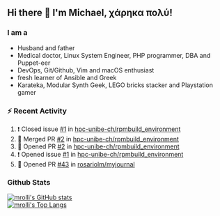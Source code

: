 ## Hi there 👋 I'm Michael, χάρηκα πολύ!

<!--
**mrolli/mrolli** is a ✨ _special_ ✨ repository because its `README.md` (this file) appears on your GitHub profile.

Here are some ideas to get you started:

- 🔭 I’m currently working on ...
- 🌱 I’m currently learning ...
- 👯 I’m looking to collaborate on ...
- 🤔 I’m looking for help with ...
- 💬 Ask me about ...
- 📫 How to reach me: ...
- 😄 Pronouns: ...
- ⚡ Fun fact: ...
-->

### I am a
- Husband and father
- Medical doctor, Linux System Engineer, PHP programmer, DBA and Puppet-eer
- DevOps, Git/Github, Vim and macOS enthusiast
- fresh learner of Ansible and Greek
- Karateka, Modular Synth Geek, LEGO bricks stacker and Playstation gamer 

### :zap: Recent Activity

<!--START_SECTION:activity-->
1. ❗️ Closed issue [#1](https://github.com/hpc-unibe-ch/rpmbuild_environment/issues/1) in [hpc-unibe-ch/rpmbuild_environment](https://github.com/hpc-unibe-ch/rpmbuild_environment)
2. 🎉 Merged PR [#2](https://github.com/hpc-unibe-ch/rpmbuild_environment/pull/2) in [hpc-unibe-ch/rpmbuild_environment](https://github.com/hpc-unibe-ch/rpmbuild_environment)
3. 💪 Opened PR [#2](https://github.com/hpc-unibe-ch/rpmbuild_environment/pull/2) in [hpc-unibe-ch/rpmbuild_environment](https://github.com/hpc-unibe-ch/rpmbuild_environment)
4. ❗️ Opened issue [#1](https://github.com/hpc-unibe-ch/rpmbuild_environment/issues/1) in [hpc-unibe-ch/rpmbuild_environment](https://github.com/hpc-unibe-ch/rpmbuild_environment)
5. 💪 Opened PR [#43](https://github.com/rosariolm/myjournal/pull/43) in [rosariolm/myjournal](https://github.com/rosariolm/myjournal)
<!--END_SECTION:activity-->

### Github Stats
[![mrolli's GitHub stats](https://github-readme-stats.vercel.app/api?username=mrolli&count_private=true&show_icons=true&theme=onedark)](https://github.com/anuraghazra/github-readme-stats)  
[![mrolli's Top Langs](https://github-readme-stats.vercel.app/api/top-langs/?username=mrolli&count_private=true&theme=onedark&hide=c%2B%2B,c,html,cmake,makefile&layout=compact)](https://github.com/anuraghazra/github-readme-stats)

